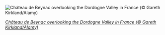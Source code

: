
![Château de Beynac overlooking the Dordogne Valley in France (© Gareth Kirkland/Alamy)](https://cn.bing.com//th?id=OHR.ChateauBeynac_EN-US4661331709_1920x1080.jpg&rf=LaDigue_1920x1080.jpg&pid=hp)

*[Château de Beynac overlooking the Dordogne Valley in France (© Gareth Kirkland/Alamy)](https://www.bing.com/search?q=chateau+de+beynac&form=hpcapt&filters=HpDate%3a%2220210115_0800%22)*
